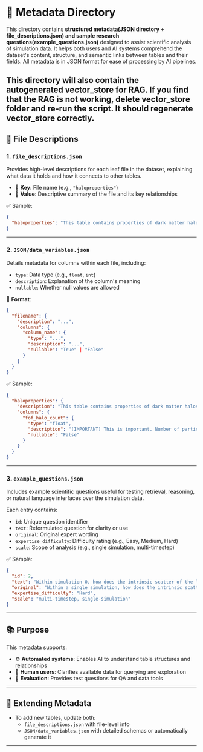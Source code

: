 # 📁 Metadata Directory

This directory contains **structured metadata(JSON directory + file_descriptions.json) and sample research questions(example_questions.json)** designed to assist scientific analysis of simulation data. It helps both users and AI systems comprehend the dataset's content, structure, and semantic links between tables and their fields. All metadata is in JSON format for ease of processing by AI pipelines.

This directory will also contain the autogenerated vector_store for RAG. If you find that the RAG is not working, delete vector_store folder and re-run the script. It should regenerate vector_store correctly.
---

## 📄 File Descriptions

### 1. `file_descriptions.json`
Provides high-level descriptions for each leaf file in the dataset, explaining what data it holds and how it connects to other tables.

- 🔑 **Key**: File name (e.g., `"haloproperties"`)  
- 📝 **Value**: Descriptive summary of the file and its key relationships

✅ Sample:
```json
{
  "haloproperties": "This table contains properties of dark matter halos computed by the friend-of-friends (fof) algorithm or spherical overdensity (sod) algorithm. Each entry represents one dark matter halo, and the 'fof_halo_tag' field is the primary key."
}
```

---

### 2. `JSON/data_variables.json`
Details metadata for columns within each file, including:

- `type`: Data type (e.g., `float`, `int`)  
- `description`: Explanation of the column's meaning  
- `nullable`: Whether null values are allowed  

📁 **Format**:
```json
{
  "filename": {
    "description": "...",
    "columns": {
      "column_name": {
        "type": "...",
        "description": "...",
        "nullable": "True" | "False"
      }
    }
  }
}
```

✅ Sample:
```json
{
  "haloproperties": {
    "description": "This table contains properties of dark matter halos computed by the friend-of-friends (fof) algorithm or spherical overdensity (sod) algorithm. Each entry represents one dark matter halo, and the 'fof_halo_tag' field is the primary key.",
    "columns": {
      "fof_halo_count": {
        "type": "float",
        "description": "[IMPORTANT] This is important. Number of particles identified in the FoF halo by the friend-of-friends algorithm. Unless specified, use this as the default for finding halo size/mass.",
        "nullable": "False"
      }
    }
  }
}
```

---

### 3. `example_questions.json`
Includes example scientific questions useful for testing retrieval, reasoning, or natural language interfaces over the simulation data.

Each entry contains:
- `id`: Unique question identifier  
- `text`: Reformulated question for clarity or use  
- `original`: Original expert wording  
- `expertise_difficulty`: Difficulty rating (e.g., Easy, Medium, Hard)  
- `scale`: Scope of analysis (e.g., single simulation, multi-timestep)  

✅ Sample:
```json
{
  "id": 2,
  "text": "Within simulation 0, how does the intrinsic scatter of the log concentration–mass relation evolve over time? When does the scatter peak?",
  "original": "Within a single simulation, how does the intrinsic scatter of the concentration–mass relation for all haloes evolve from z = 2 down to z = 0?",
  "expertise_difficulty": "Hard",
  "scale": "multi-timestep, single-simulation"
}
```

---

## 📚 Purpose

This metadata supports:

- ⚙️ **Automated systems**: Enables AI to understand table structures and relationships  
- 🧠 **Human users**: Clarifies available data for querying and exploration  
- 🧪 **Evaluation**: Provides test questions for QA and data tools  

---

## 🔄 Extending Metadata

- To add new tables, update both:  
  - `file_descriptions.json` with file-level info  
  - `JSON/data_variables.json` with detailed schemas or automatically generate it  

---
```
